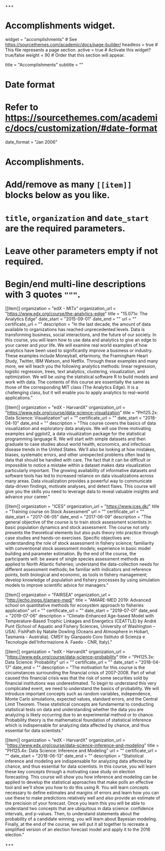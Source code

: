 +++
# Accomplishments widget.
widget = "accomplishments"  # See https://sourcethemes.com/academic/docs/page-builder/
headless = true  # This file represents a page section.
active = true  # Activate this widget? true/false
weight = 90  # Order that this section will appear.

title = "Accomplish&shy;ments"
subtitle = ""

# Date format
#   Refer to https://sourcethemes.com/academic/docs/customization/#date-format
date_format = "Jan 2006"

# Accomplishments.
#   Add/remove as many `[[item]]` blocks below as you like.
#   `title`, `organization` and `date_start` are the required parameters.
#   Leave other parameters empty if not required.
#   Begin/end multi-line descriptions with 3 quotes `"""`.

[[item]]
  organization = "edX - MITx"
  organization_url = "https://www.edx.org/course/the-analytics-edge"
  title = "15.071x: The Analytics Edge"
  date_start = "2015-09-01"
  date_end = ""
  url = ""
  certificate_url = ""
  description = "In the last decade, the amount of data available to organizations has reached unprecedented levels. Data is transforming business, social interactions, and the future of our society. In this course, you will learn how to use data and analytics to give an edge to your career and your life. We will examine real world examples of how analytics have been used to significantly improve a business or industry. These examples include Moneyball, eHarmony, the Framingham Heart Study, Twitter, IBM Watson, and Netflix. Through these examples and many more, we will teach you the following analytics methods: linear regression, logistic regression, trees, text analytics, clustering, visualization, and optimization. We will be using the statistical software R to build models and work with data. The contents of this course are essentially the same as those of the corresponding MIT class (The Analytics Edge). It is a challenging class, but it will enable you to apply analytics to real-world applications."
  
[[item]]
  organization = "edX - HarvardX"
  organization_url = "https://www.edx.org/course/data-science-visualization"
  title = "PH125.2x: Data Science: Visualization"
  url = ""
  certificate_url = ""
  date_start = "2018-04-10"
  date_end = ""
  description = "This course covers the basics of data visualization and exploratory data analysis. We will use three motivating examples and ggplot2, a data visualization package for the statistical programming language R. We will start with simple datasets and then graduate to case studies about world health, economics, and infectious disease trends in the United States. We'll also be looking at how mistakes, biases, systematic errors, and other unexpected problems often lead to data that should be handled with care. The fact that it can be difficult or impossible to notice a mistake within a dataset makes data visualization particularly important. The growing availability of informative datasets and software tools has led to increased reliance on data visualizations across many areas. Data visualization provides a powerful way to communicate data-driven findings, motivate analyses, and detect flaws. This course will give you the skills you need to leverage data to reveal valuable insights and advance your career."

[[item]]
  organization = "ICES"
  organization_url = "https://www.ices.dk/"
  title = "Training course on Stock Assessment"
  url = ""
  certificate_url = ""
  date_start = "2017-06-05"
  date_end = "2017-06-09"
  description = "The general objective of the course is to train stock assessment scientists in basic population dynamics and stock assessment. The course not only presents the theoretical elements but also puts theory into practice through case studies and hands-on exercises. Specific objectives are: understanding the role of stock assessment in fishery science; familiarity with conventional stock assessment models; experience in basic model building and parameter estimation. By the end of the course, the participants will: be aware of single species assessment methods as applied to North Atlantic fisheries; understand the data-collection needs for different assessment methods; be familiar with indicators and reference points, both biological and economic, as tools in fishery management; develop knowledge of population and fishery processes by using simulation models to improve scientific advice for managers."

[[item]]
  organization = "FAIRSEA"
  organization_url = "http://echo.inogs.it/amare-med/"
  title = "AMARE-MED 2019: Advanced school on quantitative methods for ecosystem approach to fisheries application"
  url = ""
  certificate_url = ""
  date_start = "2019-07-01"
  date_end = "2019-07-06"
  description = "Climate-Enhanced Age-based Model with Temperature-Based Trophic Linkages and Energetics (CEATTLE) by Andrè Punt (School of Aquatic and Fishery Sciences, University of Washington – USA). FishPath by Natalie Dowling (Oceans and Atmosphere in Hobart, Tasmania - Australia). CMSY by Gianpaolo Coro (Istituto di Scienza e Tecnologie dell’Informazione A. Faedo - CNR, Italy)."

[[item]]
  organization = "edX - HarvardX"
  organization_url = "https://www.edx.org/course/data-science-probability"
  title = "PH125.3x: Data Science: Probability"
  url = ""
  certificate_url = ""
  date_start = "2018-04-17"
  date_end = ""
  description = "The motivation for this course is the circumstances surrounding the financial crisis of 2007-2008. Part of what caused this financial crisis was that the risk of some securities sold by financial institutions was underestimated. To begin to understand this very complicated event, we need to understand the basics of probability. We will introduce important concepts such as random variables, independence, Monte Carlo simulations, expected values, standard errors, and the Central Limit Theorem. These statistical concepts are fundamental to conducting statistical tests on data and understanding whether the data you are analyzing is likely occurring due to an experimental method or to chance. Probability theory is the mathematical foundation of statistical inference which is indispensable for analyzing data affected by chance, and thus essential for data scientists."

[[item]]
  organization = "edX - HarvardX"
  organization_url = "https://www.edx.org/course/data-science-inference-and-modeling"
  title = "PH125.4x: Data Science: Inference and Modeling"
  url = ""
  certificate_url = ""
  date_start = "2018-06-13"
  date_end = ""
  description = "Statistical inference and modeling are indispensable for analyzing data affected by chance, and thus essential for data scientists. In this course, you will learn these key concepts through a motivating case study on election forecasting. This course will show you how inference and modeling can be applied to develop the statistical approaches that make polls an effective tool and we'll show you how to do this using R. You will learn concepts necessary to define estimates and margins of errors and learn how you can use these to make predictions relatively well and also provide an estimate of the precision of your forecast. Once you learn this you will be able to understand two concepts that are ubiquitous in data science: confidence intervals, and p-values. Then, to understand statements about the probability of a candidate winning, you will learn about Bayesian modeling. Finally, at the end of the course, we will put it all together to recreate a simplified version of an election forecast model and apply it to the 2016 election."


+++
